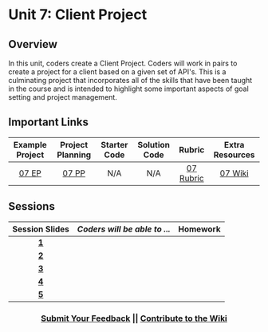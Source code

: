 # Unit 7: Client Project

## Overview
In this unit, coders create a Client Project. Coders will work in pairs to create a project for a client based on a given set of API's. This is a culminating project that incorporates all of the skills that have been taught in the course and is intended to highlight some important aspects of goal setting and project management.

## Important Links

| Example Project | Project Planning |  Starter Code | Solution Code | Rubric | Extra Resources |
|:-------:|:-------:|:-------:|:-------:|:-------:|:-------:|
|[07 EP]() | [07 PP]()| N/A | N/A |[07 Rubric](https://drive.google.com/open?id=1KYAtDxUNMjCAMOsC8V6ad8xazCEorROszMWtHn2nXDE) | [07 Wiki](https://github.com/ScriptEdcurriculum/curriculum17-18/wiki/2.-Advanced#unit-8-client) |

## Sessions 
|Session Slides|*Coders will be able to ...*|Homework|
|:-------:|-------|:-------|
|[**1**](https://docs.google.com/presentation/d/1Uacs7Uwq8D-E1N8nE9ku0vvpR67L28LxJsOaH7rJ5sE/edit#slide=id.g24b312dfe7_0_545)|  | |
|[**2**](https://docs.google.com/presentation/d/1Uacs7Uwq8D-E1N8nE9ku0vvpR67L28LxJsOaH7rJ5sE/edit#slide=id.g24b312dfe7_0_592)|  | |
|[**3**](https://docs.google.com/presentation/d/1Uacs7Uwq8D-E1N8nE9ku0vvpR67L28LxJsOaH7rJ5sE/edit#slide=id.g24b312dfe7_0_686)|  | |
|[**4**](https://docs.google.com/presentation/d/1Uacs7Uwq8D-E1N8nE9ku0vvpR67L28LxJsOaH7rJ5sE/edit#slide=id.g24b312dfe7_0_806)|  | |
|[**5**](https://docs.google.com/presentation/d/1Uacs7Uwq8D-E1N8nE9ku0vvpR67L28LxJsOaH7rJ5sE/edit#slide=id.g24b312dfe7_0_733)|  | |

<h3 align="center"><a href="https://docs.google.com/forms/d/e/1FAIpQLSdmoYjRk6tqJHI5Y1ELjOZ7tiYj58dmoIBEeUaXK5ciIdljIg/viewform">Submit Your Feedback</a> || <a href="https://github.com/ScriptEdcurriculum/curriculum17-18/wiki/2.-Advanced#unit-8-client-project">Contribute to the Wiki</a></h3>

